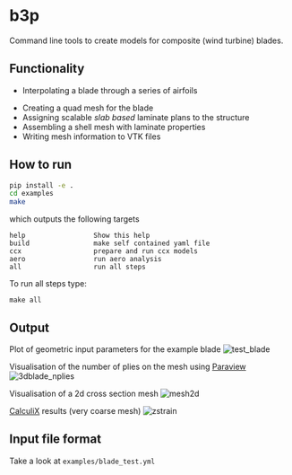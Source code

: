 # b3p 
Command line tools to create models for composite (wind turbine) blades. 

## Functionality
- Interpolating a blade through a series of airfoils
<!-- - Aligning airfoils to create maximum building height over a straight shearweb -->
- Creating a quad mesh for the blade
- Assigning scalable *slab based* laminate plans to the structure
- Assembling a shell mesh with laminate properties
- Writing mesh information to VTK files

## How to run
```sh
pip install -e . 
cd examples
make
```
which outputs the following targets
```
help                 Show this help
build                make self contained yaml file 
ccx                  prepare and run ccx models
aero                 run aero analysis
all                  run all steps
```
To run all steps type:
```
make all
``` 
## Output
Plot of geometric input parameters for the example blade
![test_blade](https://user-images.githubusercontent.com/8971152/148471383-7f652a84-447a-4db0-81e2-2e27b1785745.png)

Visualisation of the number of plies on the mesh using [Paraview](https://paraview.org)
![3dblade_nplies](https://user-images.githubusercontent.com/8971152/148471469-61fb3efb-1789-4667-97b4-11b9e36d2e73.png)

Visualisation of a 2d cross section mesh 
![mesh2d](https://user-images.githubusercontent.com/8971152/148645980-51c36e1a-89e1-469d-aeea-49bf5adf4070.png)

[CalculiX](http://www.dhondt.de/) results (very coarse mesh)
![zstrain](https://user-images.githubusercontent.com/8971152/151350188-0a6f31bf-5f0e-457b-b6cb-438bb10b4c91.png)


## Input file format
Take a look at ```examples/blade_test.yml```


